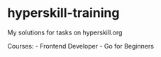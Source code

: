# hyperskill-training
My solutions for tasks on hyperskill.org

Courses:
	- Frontend Developer
	- Go for Beginners
